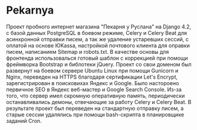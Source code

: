 # Pekarnya
Проект пробного интернет магазина "Пекарня у Руслана" на Django 4.2, с базой данных PostgreSQL в боевом режиме, Сelery и Celery Beat для асинхронной отправки писем, а так же удаление устаревших сессий, с оплатой на основе ЮKassa, настройкой почтового клиента для оправки писем, написанием Sitemap и robots.txt. В качестве основы для фронтенда использовалься готовый шаблон с коррекцией при помощи фреймворка Bootstrap и библотеки jQuery.
Проект со свои доменом был развернут на боевом сервере Ubuntu Linux при помощи Gunicorn и Nginx, переведен на HTTPS благодаря сертификации Let's Encrypt, зарегистрирован в поисковихах Яндекс и Google. Было настороено первичное SEO в Яндекс веб-мастер и Google Search Console.
Из-за того, что сервер имел скромную оперативную память, периодически останавливались демоны, отвечающие за работу Сelery и Celery Beat. В результате проект был переведен на стандартную отправку писем, а старые сессии удалялись при помощи bash-скрипта в планировщике заданий Cron.